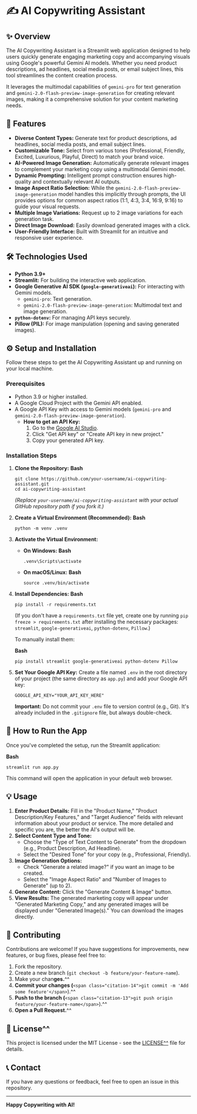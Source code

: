 # ✍️ AI Copywriting Assistant

## ✨ Overview

The AI Copywriting Assistant is a Streamlit web application designed to help users quickly generate engaging marketing copy and accompanying visuals using Google's powerful Gemini AI models. Whether you need product descriptions, ad headlines, social media posts, or email subject lines, this tool streamlines the content creation process.

It leverages the multimodal capabilities of `gemini-pro` for text generation and `gemini-2.0-flash-preview-image-generation` for creating relevant images, making it a comprehensive solution for your content marketing needs.

## 🚀 Features

* **Diverse Content Types:** Generate text for product descriptions, ad headlines, social media posts, and email subject lines.
* **Customizable Tone:** Select from various tones (Professional, Friendly, Excited, Luxurious, Playful, Direct) to match your brand voice.
* **AI-Powered Image Generation:** Automatically generate relevant images to complement your marketing copy using a multimodal Gemini model.
* **Dynamic Prompting:** Intelligent prompt construction ensures high-quality and contextually relevant AI outputs.
* **Image Aspect Ratio Selection:** While the `gemini-2.0-flash-preview-image-generation` model handles this implicitly through prompts, the UI provides options for common aspect ratios (1:1, 4:3, 3:4, 16:9, 9:16) to guide your visual requests.
* **Multiple Image Variations:** Request up to 2 image variations for each generation task.
* **Direct Image Download:** Easily download generated images with a click.
* **User-Friendly Interface:** Built with Streamlit for an intuitive and responsive user experience.

## 🛠️ Technologies Used

* **Python 3.9+**
* **Streamlit:** For building the interactive web application.
* **Google Generative AI SDK (`google-generativeai`):** For interacting with Gemini models.
  * `gemini-pro`: Text generation.
  * `gemini-2.0-flash-preview-image-generation`: Multimodal text and image generation.
* **`python-dotenv`:** For managing API keys securely.
* **Pillow (PIL):** For image manipulation (opening and saving generated images).

## ⚙️ Setup and Installation

Follow these steps to get the AI Copywriting Assistant up and running on your local machine.

### Prerequisites

* Python 3.9 or higher installed.
* A Google Cloud Project with the Gemini API enabled.
* A Google API Key with access to Gemini models (`gemini-pro` and `gemini-2.0-flash-preview-image-generation`).
  * **How to get an API Key:**
    1. Go to the [Google AI Studio](https://aistudio.google.com/app/apikey).
    2. Click "Get API key" or "Create API key in new project."
    3. Copy your generated API key.

### Installation Steps

1. **Clone the Repository:**
   **Bash**

   ```
   git clone https://github.com/your-username/ai-copywriting-assistant.git
   cd ai-copywriting-assistant
   ```

   *(Replace `your-username/ai-copywriting-assistant` with your actual GitHub repository path if you fork it.)*
2. **Create a Virtual Environment (Recommended):**
   **Bash**

   ```
   python -m venv .venv
   ```
3. **Activate the Virtual Environment:**

   * **On Windows:**
     **Bash**

     ```
     .venv\Scripts\activate
     ```
   * **On macOS/Linux:**
     **Bash**

     ```
     source .venv/bin/activate
     ```
4. **Install Dependencies:**
   **Bash**

   ```
   pip install -r requirements.txt
   ```

   (If you don't have a `requirements.txt` file yet, create one by running `pip freeze > requirements.txt` after installing the necessary packages: `streamlit`, `google-generativeai`, `python-dotenv`, `Pillow`.)

   To manually install them:

   **Bash**

   ```
   pip install streamlit google-generativeai python-dotenv Pillow
   ```
5. **Set Your Google API Key:**
   Create a file named `.env` in the root directory of your project (the same directory as `app.py`) and add your Google API key:

   ```
   GOOGLE_API_KEY="YOUR_API_KEY_HERE"
   ```

   **Important:** Do not commit your `.env` file to version control (e.g., Git). It's already included in the `.gitignore` file, but always double-check.

## 🏃 How to Run the App

Once you've completed the setup, run the Streamlit application:

**Bash**

```
streamlit run app.py
```

This command will open the application in your default web browser.

## 💡 Usage

1. **Enter Product Details:** Fill in the "Product Name," "Product Description/Key Features," and "Target Audience" fields with relevant information about your product or service. The more detailed and specific you are, the better the AI's output will be.
2. **Select Content Type and Tone:**
   * Choose the "Type of Text Content to Generate" from the dropdown (e.g., Product Description, Ad Headline).
   * Select the "Desired Tone" for your copy (e.g., Professional, Friendly).
3. **Image Generation Options:**
   * Check "Generate a related image?" if you want an image to be created.
   * Select the "Image Aspect Ratio" and "Number of Images to Generate" (up to 2).
4. **Generate Content:** Click the "Generate Content & Image" button.
5. **View Results:** The generated marketing copy will appear under "Generated Marketing Copy," and any generated images will be displayed under "Generated Image(s)." You can download the images directly.

## 🤝 Contributing

Contributions are welcome! If you have suggestions for improvements, new features, or bug fixes, please feel free to:

1. Fork the repository.
2. Create a new branch (`git checkout -b feature/your-feature-name`).
3. Make your chan**ges.**^^
4. **Commit your changes (**`<span class="citation-14">git commit -m 'Add some feature'</span>`).^^
5. **Push to the branch (**`<span class="citation-13">git push origin feature/your-feature-name</span>`).^^
6. **Open a Pull Request.**^^

## 📜 License^^

This project is licensed under the MIT License - see the [LICENSE^^](https://www.google.com/search?q=LICENSE) file for details.

## 📞 Contact

If you have any questions or feedback, feel free to open an issue in this repository.

---

**Happy Copywriting with AI!**
